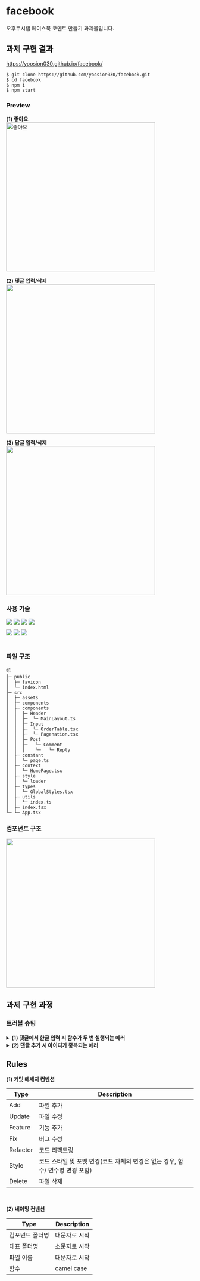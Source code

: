 # facebook

오후두시랩 페이스북 코멘트 만들기 과제물입니다.

## 과제 구현 결과

https://yoosion030.github.io/facebook/

```
$ git clone https://github.com/yoosion030/facebook.git
$ cd facebook
$ npm i
$ npm start
```

### Preview

**(1) 좋아요**  
<img src="https://cdn.discordapp.com/attachments/824148980657160205/1097792243437420574/ezgif.com-video-to-gif.gif" alt="좋아요" width="400px" />

**(2) 댓글 입력/삭제**  
<img src="https://cdn.discordapp.com/attachments/824148980657160205/1097797022721003520/ezgif.com-video-to-gif_1.gif" width="400px" />

**(3) 답글 입력/삭제**  
<img src="https://cdn.discordapp.com/attachments/824148980657160205/1097807087247040594/ezgif.com-video-to-gif_2.gif" width="400px" />

### 사용 기술

<div>
  <img src="https://img.shields.io/badge/React-61DAFB?style=for-the-badge&logo=React&logoColor=white" />
  <img src="https://img.shields.io/badge/Typescript-3178C6?style=for-the-badge&logo=Typescript&logoColor=white" />
  <img src="https://img.shields.io/badge/cra-61DAFB?style=for-the-badge&logo=createreactapp&logoColor=white" />
  <img src="https://img.shields.io/badge/-Emotion-orange?style=for-the-badge">
</div>
 
<div style='margin-top:10px;'>  
  <img src="https://img.shields.io/badge/Prettier-F7B93E?style=for-the-badge&logo=Prettier&logoColor=white" /> 
  <img src="https://img.shields.io/badge/ESLint-4B32C3?style=for-the-badge&logo=ESLint&logoColor=white" /> 
  <img src="https://img.shields.io/badge/Github%20Pages-gray?style=for-the-badge" />
</div>
<br>

### 파일 구조

```
📦
├─ public
│  ├─ favicon
│  └─ index.html
├─ src
│  ├─ assets
│  ├─ components
│  ├─ components
│  │  ├─ Header
│  │  ├─  └─ MainLayout.ts
│  │  ├─ Input
│  │  ├─  └─ OrderTable.tsx
│  │  ├─  └─ Pagenation.tsx
│  │  ├─ Post
│  │  ├─   └─ Comment
│  │  │    └─   └─ Reply
│  ├─ constant
│  │  └─ page.ts
│  ├─ context
│  │  └─ HomePage.tsx
│  ├─ style
│  │  └─ loader
│  ├─ types
│  │  └─ GlobalStyles.tsx
│  ├─ utils
│  │  └─ index.ts
│  ├─ index.tsx
└─ └─ App.tsx
```

### 컴포넌트 구조

<img src="https://cdn.discordapp.com/attachments/824148980657160205/1097724013658247219/image.png" width="400px"/>

## 과제 구현 과정

### 트러블 슈팅

<details>
  <summary><b>(1) 댓글에서 한글 입력 시 함수가 두 번 실행되는 에러</b></summary>
  <br />
  <div markdown="1">

한글의 경우 자음과 모음의 조합으로 한 음절이 만들어지는 조합 문자이기 때문에 글자가 조합 중인지, 조합이 끝난 상태인지를 알 수 없습니다. 이에 따라 키보드 이벤트에는 `isComposing` 이라는 입력 문자가 조합 문자인지 아닌지를 boolean값으로 반환하는 프로퍼티가 있습니다. <br/>
`isComposing은` 입력 이벤트가 아직 완료되지 않았음을 나타내는 속성입니다. 예를 들어, 한글 입력 시 `isComposing` 속성은 true로 설정되어 한글이 완성되기 전까지 이벤트가 완료되지 않음을 알려줍니다.

- Before

```ts
const handleKeyDown = (event: React.KeyboardEvent<HTMLTextAreaElement>) => {
  if (event.key === 'Enter' && !event.shiftKey) {
    event.preventDefault();
    handleComment(event);
  }
};
```

그래서 코드에 `isComposing`이 `false`일 때만 함수가 실행되게 하여 `isComsing`이 `true`일 때, 즉 글자가 조합되는 과정에 발생하는 이벤트는 무시하게 처리하였습니다.

- After

```ts
const handleKeyDown = (event: React.KeyboardEvent<HTMLTextAreaElement>) => {
  if (event.key === 'Enter' && !event.shiftKey && !event.nativeEvent.isComposing) {
    event.preventDefault();
    handleComment(event);
  }
};
```

</div>
</details>

<details>
  <summary><b>(2) 댓글 추가 시 아이디가 중복되는 에러</b></summary>
  <br />
  <div markdown="1">

댓글을 추가하고 삭제하는 것을 반복하다가 갑자기 동시에 두 개의 댓글이 삭제되는 현상을 발견하였습니다. 찾아보니 key를 `commentId로` 설정하였는데 `commentId가` 중복되어 발생한 문제였습니다. 추가할 때 `commetId를` 댓글 배열의 길이로 설정하게 하였는데 이렇게 하게 되면 삭제 후 다시 추가할 때 배열 길이가 원상 복귀된 것이니 중복 key가 발생하였습니다.

- Before

```ts
// 추가 로직
const addData = [{ comment: action.comment, commentId: action.commentId }];
// 추가 요청
addComment(comment, comments.length);
```

그래서 2가지 방법을 생각했습니다.

1.  commentId를 Date로 준다.
2.  commentId의 최댓값에서 +1 한 값을 준다.

새로운 날짜로 구별하는 것이 더 구현하기 쉽지만, id를 구별하기에는 숫자가 더 나을 것 같아 2번 방식을 채택하였습니다.

- After

```ts
const maxCommentId = Math.max(...state.map(comment => comment.commentId), 0);
const newComment = {
  commentId: maxCommentId + 1,
};
```

  </div>
</details>

## Rules

**(1) 커밋 메세지 컨벤션**

| Type     | Description                                                                    |
| -------- | ------------------------------------------------------------------------------ |
| Add      | 파일 추가                                                                      |
| Update   | 파일 수정                                                                      |
| Feature  | 기능 추가                                                                      |
| Fix      | 버그 수정                                                                      |
| Refactor | 코드 리팩토링                                                                  |
| Style    | 코드 스타일 및 포맷 변경(코드 자체의 변경은 없는 경우, 함수/ 변수명 변경 포함) |
| Delete   | 파일 삭제                                                                      |

<br/>

**(2) 네이밍 컨벤션**

| Type            | Description   |
| --------------- | ------------- |
| 컴포넌트 폴더명 | 대문자로 시작 |
| 대표 폴더명     | 소문자로 시작 |
| 파일 이름       | 대문자로 시작 |
| 함수            | camel case    |
